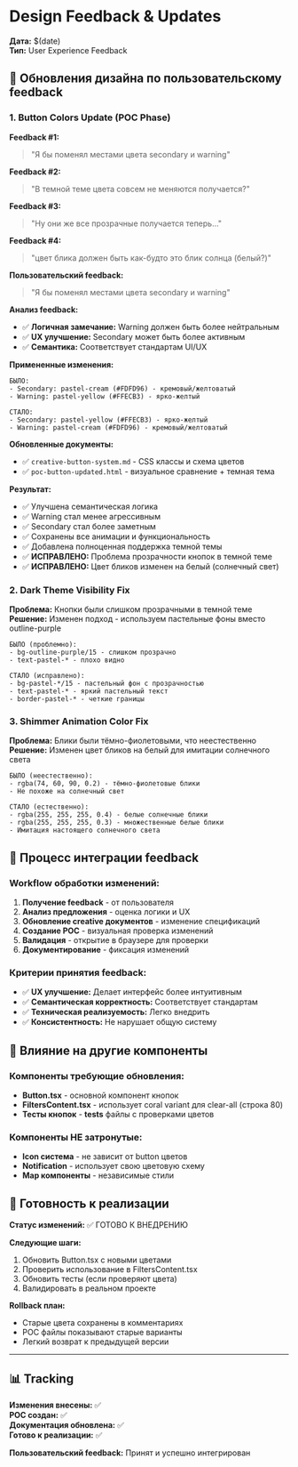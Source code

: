 # Design Feedback & Updates

**Дата:** $(date)  
**Тип:** User Experience Feedback

## 🔄 Обновления дизайна по пользовательскому feedback

### 1. Button Colors Update (POC Phase)

**Feedback #1:**

> "Я бы поменял местами цвета secondary и warning"

**Feedback #2:**

> "В темной теме цвета совсем не меняются получается?"

**Feedback #3:**

> "Ну они же все прозрачные получается теперь..."

**Feedback #4:**

> "цвет блика должен быть как-будто это блик солнца (белый?)"

**Пользовательский feedback:**

> "Я бы поменял местами цвета secondary и warning"

**Анализ feedback:**

- ✅ **Логичная замечание:** Warning должен быть более нейтральным
- ✅ **UX улучшение:** Secondary может быть более активным
- ✅ **Семантика:** Соответствует стандартам UI/UX

**Примененные изменения:**

```
БЫЛО:
- Secondary: pastel-cream (#FDFD96) - кремовый/желтоватый
- Warning: pastel-yellow (#FFECB3) - ярко-желтый

СТАЛО:
- Secondary: pastel-yellow (#FFECB3) - ярко-желтый
- Warning: pastel-cream (#FDFD96) - кремовый/желтоватый
```

**Обновленные документы:**

- ✅ `creative-button-system.md` - CSS классы и схема цветов
- ✅ `poc-button-updated.html` - визуальное сравнение + темная тема

**Результат:**

- ✅ Улучшена семантическая логика
- ✅ Warning стал менее агрессивным
- ✅ Secondary стал более заметным
- ✅ Сохранены все анимации и функциональность
- ✅ Добавлена полноценная поддержка темной темы
- ✅ **ИСПРАВЛЕНО:** Проблема прозрачности кнопок в темной теме
- ✅ **ИСПРАВЛЕНО:** Цвет бликов изменен на белый (солнечный свет)

### 2. Dark Theme Visibility Fix

**Проблема:** Кнопки были слишком прозрачными в темной теме
**Решение:** Изменен подход - используем пастельные фоны вместо outline-purple

```
БЫЛО (проблемно):
- bg-outline-purple/15 - слишком прозрачно
- text-pastel-* - плохо видно

СТАЛО (исправлено):
- bg-pastel-*/15 - пастельный фон с прозрачностью
- text-pastel-* - яркий пастельный текст
- border-pastel-* - четкие границы
```

### 3. Shimmer Animation Color Fix

**Проблема:** Блики были тёмно-фиолетовыми, что неестественно
**Решение:** Изменен цвет бликов на белый для имитации солнечного света

```
БЫЛО (неестественно):
- rgba(74, 60, 90, 0.2) - тёмно-фиолетовые блики
- Не похоже на солнечный свет

СТАЛО (естественно):
- rgba(255, 255, 255, 0.4) - белые солнечные блики
- rgba(255, 255, 255, 0.3) - множественные белые блики
- Имитация настоящего солнечного света
```

## 📝 Процесс интеграции feedback

### Workflow обработки изменений:

1. **Получение feedback** - от пользователя
2. **Анализ предложения** - оценка логики и UX
3. **Обновление creative документов** - изменение спецификаций
4. **Создание POC** - визуальная проверка изменений
5. **Валидация** - открытие в браузере для проверки
6. **Документирование** - фиксация изменений

### Критерии принятия feedback:

- ✅ **UX улучшение:** Делает интерфейс более интуитивным
- ✅ **Семантическая корректность:** Соответствует стандартам
- ✅ **Техническая реализуемость:** Легко внедрить
- ✅ **Консистентность:** Не нарушает общую систему

## 🎯 Влияние на другие компоненты

### Компоненты требующие обновления:

- **Button.tsx** - основной компонент кнопок
- **FiltersContent.tsx** - использует coral variant для clear-all (строка 80)
- **Тесты кнопок** - **tests** файлы с проверками цветов

### Компоненты НЕ затронутые:

- **Icon система** - не зависит от button цветов
- **Notification** - использует свою цветовую схему
- **Map компоненты** - независимые стили

## 🚀 Готовность к реализации

**Статус изменений:** ✅ ГОТОВО К ВНЕДРЕНИЮ

**Следующие шаги:**

1. Обновить Button.tsx с новыми цветами
2. Проверить использование в FiltersContent.tsx
3. Обновить тесты (если проверяют цвета)
4. Валидировать в реальном проекте

**Rollback план:**

- Старые цвета сохранены в комментариях
- POC файлы показывают старые варианты
- Легкий возврат к предыдущей версии

---

## 📊 Tracking

**Изменения внесены:** ✅  
**POC создан:** ✅  
**Документация обновлена:** ✅  
**Готово к реализации:** ✅

**Пользовательский feedback:** Принят и успешно интегрирован
